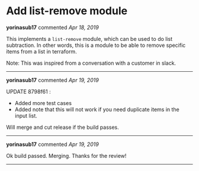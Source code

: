 # Add list-remove module

**yorinasub17** commented *Apr 18, 2019*

This implements a `list-remove` module, which can be used to do list subtraction. In other words, this is a module to be able to remove specific items from a list in terraform.

Note: This was inspired from a conversation with a customer in slack.
<br />
***


**yorinasub17** commented *Apr 19, 2019*

UPDATE 8798f61 :

- Added more test cases
- Added note that this will not work if you need duplicate items in the input list.

Will merge and cut release if the build passes.
***

**yorinasub17** commented *Apr 19, 2019*

Ok build passed. Merging. Thanks for the review!
***

